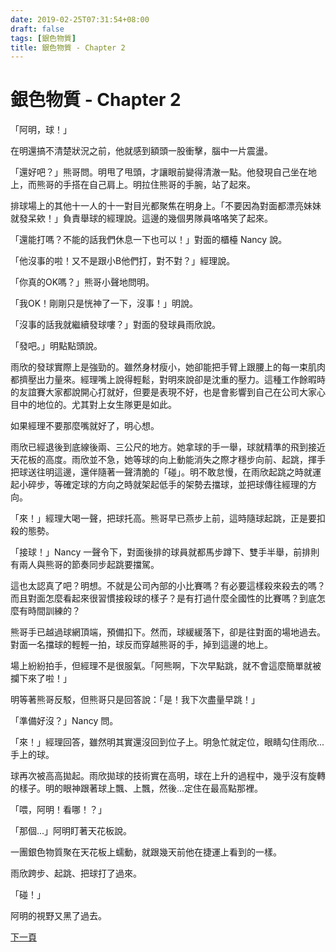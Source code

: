 ```yaml
---
date: 2019-02-25T07:31:54+08:00
draft: false
tags: [銀色物質]
title: 銀色物質 - Chapter 2
---
```


# 銀色物質 - Chapter 2

「阿明，球！」

在明還搞不清楚狀況之前，他就感到額頭一股衝擊，腦中一片震盪。

「還好吧？」熊哥問。明甩了甩頭，才讓眼前變得清澈一點。他發現自己坐在地上，而熊哥的手搭在自己肩上。明拉住熊哥的手腕，站了起來。

排球場上的其他十一人的十一對目光都聚焦在明身上。「不要因為對面都漂亮妹妹就發呆欸！」負責舉球的經理說。這邊的幾個男隊員咯咯笑了起來。

「還能打嗎？不能的話我們休息一下也可以！」對面的櫃檯 Nancy 說。

「他沒事的啦！又不是跟小B他們打，對不對？」經理說。

「你真的OK嗎？」熊哥小聲地問明。

「我OK！剛剛只是恍神了一下，沒事！」明說。

「沒事的話我就繼續發球嘍？」對面的發球員雨欣說。

「發吧。」明點點頭說。

雨欣的發球實際上是強勁的。雖然身材瘦小，她卻能把手臂上跟腰上的每一束肌肉都擠壓出力量來。經理嘴上說得輕鬆，對明來說卻是沈重的壓力。這種工作餘暇時的友誼賽大家都說開心打就好，但要是表現不好，也是會影響到自己在公司大家心目中的地位的。尤其對上女生隊更是如此。

如果經理不要那麼嘴就好了，明心想。

雨欣已經退後到底線後兩、三公尺的地方。她拿球的手一舉，球就精準的飛到接近天花板的高度。雨欣並不急，她等球的向上動能消失之際才穩步向前、起跳，揮手把球送往明這邊，還伴隨著一聲清脆的「碰」。明不敢怠慢，在雨欣起跳之時就運起小碎步，等確定球的方向之時就架起低手的架勢去擋球，並把球傳往經理的方向。

「來！」經理大喝一聲，把球托高。熊哥早已燕步上前，這時隨球起跳，正是要扣殺的態勢。

「接球！」Nancy 一聲令下，對面後排的球員就都馬步蹲下、雙手半舉，前排則有兩人與熊哥的節奏同步起跳要擋駕。

這也太認真了吧？明想。不就是公司內部的小比賽嗎？有必要這樣殺來殺去的嗎？而且對面怎麼看起來很習慣接殺球的樣子？是有打過什麼全國性的比賽嗎？到底怎麼有時間訓練的？

熊哥手已越過球網頂端，預備扣下。然而，球緩緩落下，卻是往對面的場地過去。對面一名擋球的輕輕一拍，球反而穿越熊哥的手，掉到這邊的地上。

場上紛紛拍手，但經理不是很服氣。「阿熊啊，下次早點跳，就不會這麼簡單就被攔下來了啦！」

明等著熊哥反駁，但熊哥只是回答說：「是！我下次盡量早跳！」

「準備好沒？」Nancy 問。

「來！」經理回答，雖然明其實還沒回到位子上。明急忙就定位，眼睛勾住雨欣...手上的球。

球再次被高高拋起。雨欣拋球的技術實在高明，球在上升的過程中，幾乎沒有旋轉的樣子。明的眼神跟著球上飄、上飄，然後...定住在最高點那裡。

「喂，阿明！看哪！？」

「那個...」阿明盯著天花板說。

一團銀色物質聚在天花板上蠕動，就跟幾天前他在捷運上看到的一樣。

雨欣跨步、起跳、把球打了過來。

「碰！」

阿明的視野又黑了過去。

[下一頁][1]

[1]:	/short-stories/silver-matter_page-3.md